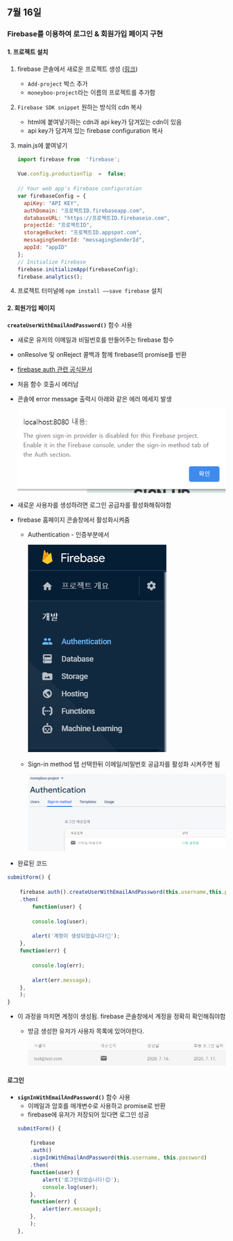 ## 7월 16일
### Firebase를 이용하여 로그인 & 회원가입 페이지 구현
#### 1. 프로젝트 설치
1. firebase 콘솔에서 새로운 프로젝트 생성 ([링크](https://console.firebase.google.com/))
	- ```Add-project``` 박스 추가
	- ```moneyboo-project```라는 이름의 프로젝트를 추가함

2. ```Firebase SDK snippet``` 원하는 방식의 cdn 복사
	- html에 붙여넣기하는 cdn과 api key가 담겨있는 cdn이 있음
	- api key가 담겨져 있는 firebase configuration 복사
3. main.js에 붙여넣기
	```js
	import firebase from  'firebase';

	Vue.config.productionTip  =  false;

	// Your web app's Firebase configuration
	var firebaseConfig = {
	  apiKey: "API KEY",
	  authDomain: "프로젝트ID.firebaseapp.com",
	  databaseURL: "https://프로젝트ID.firebaseio.com",
	  projectId: "프로젝트ID",
	  storageBucket: "프로젝트ID.appspot.com",
	  messagingSenderId: "messagingSenderId",
	  appId: "appID"
	};
	// Initialize Firebase
	firebase.initializeApp(firebaseConfig);
	firebase.analytics();
	```
	
4. 프로젝트 터미널에 ```npm install ——save firebase``` 설치

#### 2. 회원가입 페이지
**```createUserWithEmailAndPassword()```** 함수 사용
- 새로운 유저의 이메일과 비밀번호를 만들어주는 firebase 함수
- onResolve 및 onReject 콜백과 함께 firebase의 promise를 반환
- [firebase auth 관련 공식문서](https://firebase.google.com/docs/reference/js/firebase.auth.Auth#createUserWithEmailAndPassword)
- 처음 함수 호출시 에러남
- 콘솔에 error message 출력시 아래와 같은 에러 메세지 발생

	<img src="./images/errorMessage.PNG">

- 새로운 사용자를 생성하려면 로그인 공급자를 활성화해줘야함

- firebase 홈페이지 콘솔창에서 활성화시켜줌

	- Authentication - 인증부분에서

	  <img src="./images/firebase01.PNG"> 

	- Sign-in method 탭 선택한뒤 이메일/비밀번호 공급자를 활성화 시켜주면 됨

	  <img src="./images/firebase02.PNG"> 

- 완료된 코드
```js
submitForm() {

	firebase.auth().createUserWithEmailAndPassword(this.username,this.password)
	.then(
		function(user) {

		console.log(user);

		alert('계정이 생성되었습니다!🎉');
	},
	function(err) {

		console.log(err);

		alert(err.message);
	},
	);
}	
```
- 이 과정을 마치면 계정이 생성됨. firebase 콘솔창에서 계정을 정확히 확인해줘야함
	- 방금 생성한 유저가 사용자 목록에 있어야한다.

		<img src="./images/firebase04.PNG">
	

#### 로그인
- **```signInWithEmailAndPassword()```** 함수 사용
	- 이메일과 암호를 매개변수로 사용하고 promise로 반환
	- firebase에 유저가 저장되어 있다면 로그인 성공
	```js
	submitForm() {
	
		firebase
		.auth()
		.signInWithEmailAndPassword(this.username, this.password)
		.then(
		function(user) {
			alert('로그인되었습니다!😊');
			console.log(user);
		},
		function(err) {
			alert(err.message);
		},
		);
	},
	```	
